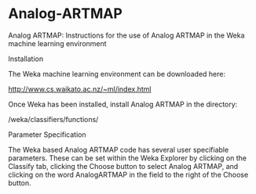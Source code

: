 # Analog-ARTMAP


Analog ARTMAP:
Instructions for the use of Analog ARTMAP in the Weka machine learning environment
 
 

Installation
 
The Weka machine learning environment can be downloaded here:
 
http://www.cs.waikato.ac.nz/~ml/index.html
 
Once Weka has been installed, install Analog ARTMAP in the directory:
 
/weka/classifiers/functions/
 


Parameter Specification
 
The Weka based Analog ARTMAP code has several user specifiable parameters. These can be set within the Weka Explorer by clicking on the Classify tab, clicking the Choose button to select Analog ARTMAP, and clicking on the word AnalogARTMAP in the field to the right of the Choose button. 
